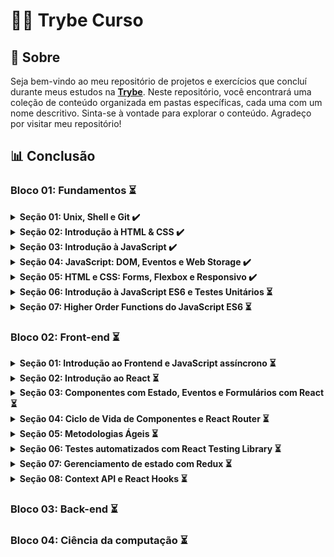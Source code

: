 # 👨‍💻 Trybe Curso
## 📌 Sobre

Seja bem-vindo ao meu repositório de projetos e exercícios que concluí durante meus estudos na [**Trybe**](https://www.betrybe.com/). Neste repositório, você encontrará uma coleção de conteúdo organizada em pastas específicas, cada uma com um nome descritivo. Sinta-se à vontade para explorar o conteúdo. Agradeço por visitar meu repositório!

## 📊 Conclusão

### Bloco 01: Fundamentos ⏳

<details>
  <summary><strong>Seção 01: Unix, Shell e Git ✔️</strong></summary></br>

  - [x] Dia 01: Unix & Shell
  - [x] Dia 02: Git - O que é e para que serve
  - [x] Dia 03: Git & GitHub - Entendendo os comandos
</details>

<details>
  <summary><strong>Seção 02: Introdução à HTML & CSS ✔️</strong></summary></br>

  - [x] Dia 01: HTML & CSS - Estruturas de página
  - [x] Dia 02: HTML & CSS - Primeiros passos em CSS
  - [x] Dia 03: HTML & CSS - Seletores e posicionamento
  - [x] Dia 04: HTML Semântico
</details>

<details>
  <summary><strong>Seção 03: Introdução à JavaScript ✔️</strong></summary></br>

  - [x] Dia 01: JavaScript - Primeiros passos
  - [x] Dia 02: JavaScript - Array e loop For
  - [x] Dia 03: JavaScript - Funções
  - [x] Dia 04: JavaScript - Objetos
  - [x] Dia 05: JavaScript ES6 - let, const, arrow functions e template literals
</details>

<details>
  <summary><strong>Seção 04: JavaScript: DOM, Eventos e Web Storage ✔️</strong></summary></br>

  - [x] Dia 01: JavaScript - DOM e seletores
  - [x] Dia 02: JavaScript - Trabalhando com elementos
  - [x] Dia 03: JavaScript - Eventos
  - [x] Dia 04: JavaScript - Web Storage
</details>

<details>
  <summary><strong>Seção 05: HTML e CSS: Forms, Flexbox e Responsivo ✔️</strong></summary></br>

  - [x] Dia 01: HTML & CSS - Forms
  - [x] Dia 02: Bibliotecas JavaScript e Frameworks CSS
  - [x] Dia 03: CSS Flexbox - Parte 1
  - [x] Dia 04: CSS Flexbox - Parte 2
  - [x] Dia 05: CSS Responsivo - Mobile First
</details>

<details>
  <summary><strong>Seção 06: Introdução à JavaScript ES6 e Testes Unitários ⏳</strong></summary></br>

  - [x] Dia 01: Fluxo de exceções e manipulação de objetos
  - [ ] Dia 02: Primeiros passos em Jest
  - [ ] Dia 03: Matchers e cobertura de código
</details>

<details>
  <summary><strong>Seção 07: Higher Order Functions do JavaScript ES6 ⏳</strong></summary></br>

  - [ ] Dia 01: Introdução a Higher Order Functions 
  - [ ] Dia 02: Higher Order Functions - sort e map
  - [ ] Dia 03: Higher Order Functions - filter e reduce
  - [ ] Dia 04: JavaScript ES6 - spread operator, rest parameters e object destructuring
  - [ ] Dia 05: JavaScript ES6 - Array destructuring, Default destructuring, Object property shorthand e fault parameters
</details>

### Bloco 02: Front-end ⏳

<details>
  <summary><strong>Seção 01: Introdução ao Frontend e JavaScript assíncrono ⏳</strong></summary></br>

  - [ ] Dia 01: Ambiente de desenvolvimento
  - [ ] Dia 02: JavaScript Assíncrono - Promises e fetch
  - [ ] Dia 03: Prática - Casa de câmbio
  - [ ] Dia 04: Async, await e testes assíncronos 
</details>

<details>
  <summary><strong>Seção 02: Introdução ao React ⏳</strong></summary></br>

  - [ ] Dia 01: 'Hello, world!' no React!
  - [ ] Dia 02: Componentes React
</details>

<details>
  <summary><strong>Seção 03: Componentes com Estado, Eventos e Formulários com React ⏳</strong></summary></br>

  - [ ] Dia 01: Componentes com estado e eventos
  - [ ] Dia 02: Formulários no React
</details>

<details>
  <summary><strong>Seção 04: Ciclo de Vida de Componentes e React Router ⏳</strong></summary></br>

  - [ ] Dia 01: Ciclo de vida de componentes
  - [ ] Dia 02: React Router
</details>

<details>
  <summary><strong>Seção 05: Metodologias Ágeis ⏳</strong></summary></br>

  - [ ] Dia 01: Metodologias Ágeis
</details>

<details>
  <summary><strong>Seção 06: Testes automatizados com React Testing Library ⏳</strong></summary></br>

  - [ ] Dia 01: RTL - Primeiros passos
  - [ ] Dia 02: RTL - Mocks e Inputs
  - [ ] Dia 03: RTL - Testando React Router
</details>

<details>
  <summary><strong>Seção 07: Gerenciamento de estado com Redux ⏳</strong></summary></br>

  - [ ] Dia 01: Introdução ao Redux - O estado global da aplicação
  - [ ] Dia 02: Usando o Redux no React
  - [ ] Dia 03: Usando o Redux no React - Prática
  - [ ] Dia 04: Usando o Redux no React - Actions Assíncronas
  - [ ] Dia 05: Testes em React-Redux
</details>

<details>
  <summary><strong>Seção 08: Context API e React Hooks ⏳</strong></summary></br>

  - [ ] Dia 01: React Hooks - useState e useEffect
  - [ ] Dia 02: Context API
  - [ ] Dia 03: Custom Hooks
</details>

### Bloco 03: Back-end ⏳
### Bloco 04: Ciência da computação ⏳
